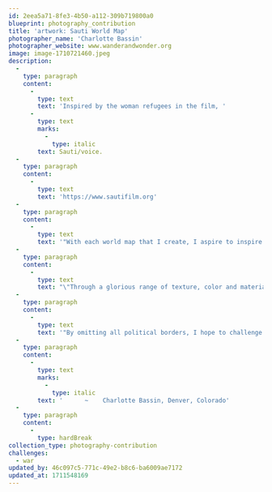 ```yaml
---
id: 2eea5a71-8fe3-4b50-a112-309b719800a0
blueprint: photography_contribution
title: 'artwork: Sauti World Map'
photographer_name: 'Charlotte Bassin'
photographer_website: www.wanderandwonder.org
image: image-1710721460.jpeg
description:
  -
    type: paragraph
    content:
      -
        type: text
        text: 'Inspired by the woman refugees in the film, '
      -
        type: text
        marks:
          -
            type: italic
        text: Sauti/voice.
  -
    type: paragraph
    content:
      -
        type: text
        text: 'https://www.sautifilm.org'
  -
    type: paragraph
    content:
      -
        type: text
        text: '"With each world map that I create, I aspire to inspire. I see my art as an invitation for us to think anew about our inherent connections to humanity and to Mother Nature, to consider how we might best preserve Earth''s natural beauty, revitalizing hope in the process.'
  -
    type: paragraph
    content:
      -
        type: text
        text: "\"Through a glorious range of texture, color and material\_ --\_ and, not least, the intriguing irony of finding utterly original compositions while still using the exact same outline time after time\_ --\_ each map offers us distinctive clues and cues to understanding how we treat each other and every sentient being.\_"
  -
    type: paragraph
    content:
      -
        type: text
        text: '"By omitting all political borders, I hope to challenge all of us to have no boundaries in our efforts to honor all life, to work on positive change, each map urging us outward: ''Go, learn, pay attention, listen, be present, enjoy serendipity, make a difference, find humanity!''"'
  -
    type: paragraph
    content:
      -
        type: text
        marks:
          -
            type: italic
        text: '      ~    Charlotte Bassin, Denver, Colorado'
  -
    type: paragraph
    content:
      -
        type: hardBreak
collection_type: photography-contribution
challenges:
  - war
updated_by: 46c097c5-771c-49e2-b8c6-ba6009ae7172
updated_at: 1711548169
---
```

